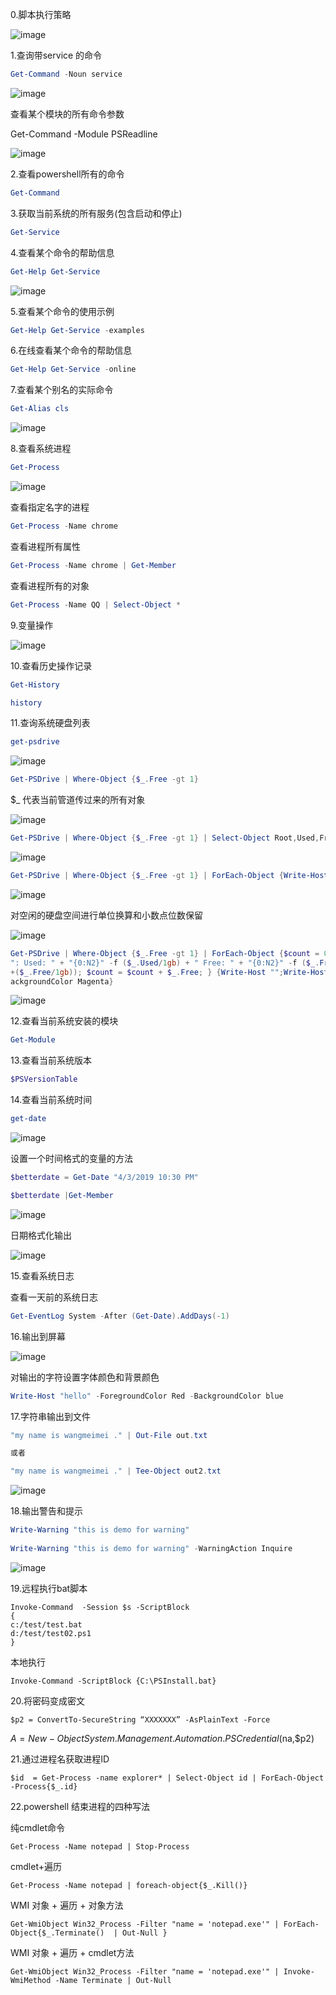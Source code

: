 0.脚本执行策略

![image](./static/get-executionpolicy.jpg)

1.查询带service 的命令
```powershell
Get-Command -Noun service
```
![image](./static/get-command.jpg)

查看某个模块的所有命令参数

Get-Command -Module PSReadline

![image](./static/get-command02.jpg)


2.查看powershell所有的命令
```powershell
Get-Command
```
3.获取当前系统的所有服务(包含启动和停止)
```powershell
Get-Service
```
4.查看某个命令的帮助信息
```powershell
Get-Help Get-Service
```
![image](./static/get-help.jpg)

5.查看某个命令的使用示例
```powershell
Get-Help Get-Service -examples
```
6.在线查看某个命令的帮助信息
```powershell
Get-Help Get-Service -online
```
7.查看某个别名的实际命令
```powershell
Get-Alias cls
```
![image](./static/get-alias.jpg)

8.查看系统进程
```powershell
Get-Process
```
![image](./static/get-process.jpg)

查看指定名字的进程
```powershell
Get-Process -Name chrome
```
查看进程所有属性
```powershell
Get-Process -Name chrome | Get-Member
```
查看进程所有的对象
```powershell
Get-Process -Name QQ | Select-Object *
```
9.变量操作

![image](./static/methods.jpg)

10.查看历史操作记录
```powershell
Get-History

history
```
11.查询系统硬盘列表
```powershell
get-psdrive
```
![image](./static/get-psdrive.jpg)
```powershell
Get-PSDrive | Where-Object {$_.Free -gt 1}
```
 $_ 代表当前管道传过来的所有对象

![image](./static/get-psdrive02.jpg)
```powershell
Get-PSDrive | Where-Object {$_.Free -gt 1} | Select-Object Root,Used,Free
```
![image](./static/get-psdrive03.jpg)

```powershell
Get-PSDrive | Where-Object {$_.Free -gt 1} | ForEach-Object {Write-Host "Free Space for" $_.root "is"  $_.Free -ForegroundColor green}
```

![image](./static/get-psdrive04.jpg)

对空闲的硬盘空间进行单位换算和小数点位数保留

![image](./static/get-psdrive05.jpg)

```powershell
Get-PSDrive | Where-Object {$_.Free -gt 1} | ForEach-Object {$count = 0; Write-Host "";}  {$_.Name
": Used: " + "{0:N2}" -f ($_.Used/1gb) + " Free: " + "{0:N2}" -f ($_.Free/1gb) + " Total: " + "{0:N2}" -f (($_.Used/1g
+($_.Free/1gb)); $count = $count + $_.Free; } {Write-Host "";Write-Host "Total Free Space" ("{0:N2}" -f ($count/1gb))
ackgroundColor Magenta}
```
![image](./static/get-psdrive06.jpg)


12.查看当前系统安装的模块
```powershell
Get-Module
```

13.查看当前系统版本
```powershell
$PSVersionTable
```

14.查看当前系统时间
```powershell
get-date
```
![image](./static/get-date.jpg)

设置一个时间格式的变量的方法
```powershell
$betterdate = Get-Date "4/3/2019 10:30 PM"

$betterdate |Get-Member
```

![image](./static/get-date02.jpg)

日期格式化输出

![image](./static/get-date03.jpg)


15.查看系统日志

查看一天前的系统日志
```powershell
Get-EventLog System -After (Get-Date).AddDays(-1)
```

16.输出到屏幕

![image](./static/write-host.jpg)

对输出的字符设置字体颜色和背景颜色
```powershell
Write-Host "hello" -ForegroundColor Red -BackgroundColor blue
```

17.字符串输出到文件
```powershell
"my name is wangmeimei ." | Out-File out.txt

或者

"my name is wangmeimei ." | Tee-Object out2.txt
```
![image](./static/out-file.jpg)

18.输出警告和提示
```powershell
Write-Warning "this is demo for warning"
 
Write-Warning "this is demo for warning" -WarningAction Inquire
```
![image](./static/write-warning.jpg)

19.远程执行bat脚本
```
Invoke-Command  -Session $s -ScriptBlock 
{ 
c:/test/test.bat
d:/test/test02.ps1
}
```

本地执行
```
Invoke-Command -ScriptBlock {C:\PSInstall.bat}
```


20.将密码变成密文

`$p2 = ConvertTo-SecureString “XXXXXXX” -AsPlainText -Force`

$A = New-Object System.Management.Automation.PSCredential($na,$p2)

21.通过进程名获取进程ID

`$id  = Get-Process -name explorer* | Select-Object id | ForEach-Object -Process{$_.id}`

22.powershell 结束进程的四种写法

纯cmdlet命令

`Get-Process -Name notepad | Stop-Process`

cmdlet+遍历

`Get-Process -Name notepad | foreach-object{$_.Kill()} `

WMI 对象 + 遍历 + 对象方法 

`Get-WmiObject Win32_Process -Filter "name = 'notepad.exe'" | ForEach-Object{$_.Terminate()  | Out-Null }`

WMI 对象 + 遍历 + cmdlet方法

`Get-WmiObject Win32_Process -Filter "name = 'notepad.exe'" | Invoke-WmiMethod -Name Terminate | Out-Null`



 
 






























